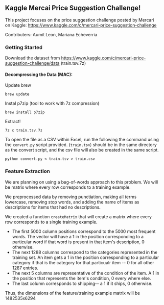 ## Kaggle Mercai Price Suggestion Challenge! 

This project focuses on the price suggestion challenge posted by Mercari on Kaggle: https://www.kaggle.com/c/mercari-price-suggestion-challenge


Contributers: Aumit Leon, Mariana Echeverria

### Getting Started
Download the dataset from https://www.kaggle.com/c/mercari-price-suggestion-challenge/data (train.tsv.7z)

#### Decompressing the Data (MAC): 
Update brew
```
brew update
```

Instal p7zip (tool to work with 7z compression)
```
brew install p7zip
```

Extract! 
```
7z x train.tsv.7z
```

To open the file as a CSV within Excel, run the following the command using the `convert.py` script provided. (`train.tsv`) should be in the same directory as the convert script, and the csv file will also be created in the same script. 

```
python convert.py < train.tsv > train.csv
```
### Feature Extraction
We are planning on using a bag-of-words approach to this problem. We will be matrix where every row corresponds to a training example. 

We preprocessed data by removing punctiation, making all terms lowercase, removing stop words, and adding the name of items as descriptions for items that had no descriptions.

We created a function `createMatrix` that will create a matrix where every row corresponds to a single training example. 
* The first 5000 column positions correspond to the 5000 most frequent words. The vector will have a 1 in the position corresponding to a particular word if that word is present in that item's description, 0 otherwise. 
* The next 1288 columns correspond to the categories represented in the training set. An item gets a 1 in the position corresponding to a particular category if that is the category for that particualr item -- 0 for all other 1287 entries. 
* The next 5 columns are representative of the condition of the item. A 1 in the position that represents the item's condition, 0 every where else. 
* The last column corresponds to shipping-- a 1 if it ships, 0 otherwise.

Thus, the dimensions of the feature/training example matrix will be 1482535x6294 